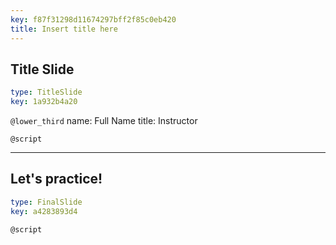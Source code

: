 ```yaml
---
key: f87f31298d11674297bff2f85c0eb420
title: Insert title here
---
```


## Title Slide

```yaml
type: TitleSlide
key: 1a932b4a20
```

`@lower_third`
name: Full Name
title: Instructor

`@script`


---

## Let's practice!

```yaml
type: FinalSlide
key: a4283893d4
```

`@script`
